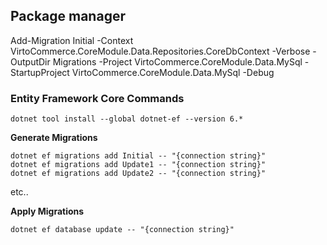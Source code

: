 
## Package manager 
Add-Migration Initial -Context VirtoCommerce.CoreModule.Data.Repositories.CoreDbContext  -Verbose -OutputDir Migrations -Project VirtoCommerce.CoreModule.Data.MySql -StartupProject VirtoCommerce.CoreModule.Data.MySql  -Debug



### Entity Framework Core Commands
```
dotnet tool install --global dotnet-ef --version 6.*
```

**Generate Migrations**

```
dotnet ef migrations add Initial -- "{connection string}"
dotnet ef migrations add Update1 -- "{connection string}"
dotnet ef migrations add Update2 -- "{connection string}"
```

etc..

**Apply Migrations**

`dotnet ef database update -- "{connection string}"`
